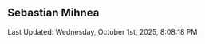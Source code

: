 <h2>Sebastian Mihnea</h2>

<!--RECENT_ACTIVITY:start-->
<!--RECENT_ACTIVITY:end-->
<!--RECENT_ACTIVITY:last_update-->
Last Updated: Wednesday, October 1st, 2025, 8:08:18 PM
<!--RECENT_ACTIVITY:last_update_end-->

<!---LOL-STATS-START-HERE--->
<!---LOL-STATS-END-HERE--->
